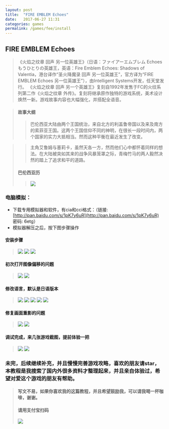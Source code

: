 ```yaml
---
layout: post
title:  "FIRE EMBLEM Echoes"
date:   2017-06-27 11:31
categories: games
permalink: /games/fee/install
---
```


## FIRE EMBLEM Echoes
> 《火焰之纹章 回声 另一位英雄王》（日语：ファイアーエムブレム Echoes もうひとりの英雄王，英语：Fire Emblem Echoes: Shadows of Valentia，港台译作“圣火降魔录 回声 另一位英雄王”，官方译为“FIRE EMBLEM Echoes 另一位英雄王”），由Intelligent Systems开发，任天堂发行。
> 《火焰之纹章 回声 另一个英雄王》复刻自1992年发售于FC的火纹系列第二作《火焰之纹章 外传》。复刻将继承原作独特的游戏系统，美术设计焕然一新。游戏故事内容也大幅强化，并搭配全语音。

> #### 故事大纲
>> 巴伦西亚大陆由两个王国统治，来自北方的利盖鲁帝国以及来及南方的索菲亚王国。这两个王国信仰不同的神明，在很长一段时间内，两个国家的实力大抵相当。然而这种平衡在最近发生了改变。

>> 主角艾鲁姆与塞莉卡，虽然天各一方，然而他们心中都怀着同样的想法。在大陆被突如其来的战争风暴笼罩之际，青梅竹马的两人毅然决然的踏上了追求和平的道路。
> #### 巴伦西亚历
>> ![](http://os15c15vv.bkt.clouddn.com/QQ%E5%9B%BE%E7%89%8720170625130224.png)

### 电脑模拟：
- 下载专用模拟器和软件，有cia和cci格式：（链接: [http://pan.baidu.com/s/1pK7y6uR](http://pan.baidu.com/s/1pK7y6uR) 密码: 6etg）
- 模拟器解压之后，按下图步骤操作
#### 安装步骤
> ![](http://os15c15vv.bkt.clouddn.com/QQ%E5%9B%BE%E7%89%8720170624101449.png)
> ![](http://os15c15vv.bkt.clouddn.com/QQ%E5%9B%BE%E7%89%8720170624103020.png)
> ![](http://os15c15vv.bkt.clouddn.com/QQ%E5%9B%BE%E7%89%8720170624103138.png)
#### 初次打开图像偏移的问题
> ![](http://os15c15vv.bkt.clouddn.com/QQ%E5%9B%BE%E7%89%8720170624105021.png)
> ![](http://os15c15vv.bkt.clouddn.com/QQ%E5%9B%BE%E7%89%8720170624105050.png)
#### 修改语言，默认是日语版本
> ![](http://os15c15vv.bkt.clouddn.com/QQ%E5%9B%BE%E7%89%8720170624105356.png)
> ![](http://os15c15vv.bkt.clouddn.com/QQ%E5%9B%BE%E7%89%8720170624105455.png)
> ![](http://os15c15vv.bkt.clouddn.com/QQ%E5%9B%BE%E7%89%8720170624105540.png)
> ![](http://os15c15vv.bkt.clouddn.com/QQ%E5%9B%BE%E7%89%8720170624105628.png)
> ![](http://os15c15vv.bkt.clouddn.com/QQ%E5%9B%BE%E7%89%8720170624105657.png)
#### 修复画面重影的问题
> ![](http://os15c15vv.bkt.clouddn.com/QQ%E5%9B%BE%E7%89%8720170624105938.png)
> ![](http://os15c15vv.bkt.clouddn.com/QQ%E5%9B%BE%E7%89%8720170624110032.png)
#### 调试完成，来几张游戏截图，提前体验一把
> ![](http://os15c15vv.bkt.clouddn.com/QQ%E5%9B%BE%E7%89%8720170624105256.png)
> ![](http://os15c15vv.bkt.clouddn.com/QQ%E5%9B%BE%E7%89%8720170624105826.png)

### 未完，后续继续补充，并且慢慢完善游戏攻略，喜欢的朋友请star，本教程是我搜索了国内外很多资料才整理起来，并且亲自体验过，希望对爱这个游戏的朋友有帮助。
> #### 写文不易，如果你喜欢我的这篇教程，并且希望鼓励我，可以请我喝一杯咖啡，谢谢。
> #### 请用支付宝扫码
> ![](http://os15c15vv.bkt.clouddn.com/QQ%E5%9B%BE%E7%89%8720170624112116.png)
